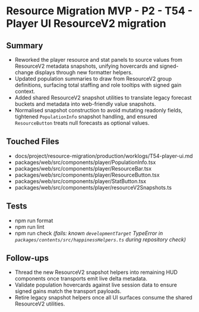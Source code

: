 # Resource Migration MVP - P2 - T54 - Player UI ResourceV2 migration

## Summary

- Reworked the player resource and stat panels to source values from ResourceV2 metadata snapshots, unifying hovercards and signed-change displays through new formatter helpers.
- Updated population summaries to draw from ResourceV2 group definitions, surfacing total staffing and role tooltips with signed gain context.
- Added shared ResourceV2 snapshot utilities to translate legacy forecast buckets and metadata into web-friendly value snapshots.
- Normalised snapshot construction to avoid mutating readonly fields, tightened `PopulationInfo` snapshot handling, and ensured `ResourceButton` treats null forecasts as optional values.

## Touched Files

- docs/project/resource-migration/production/worklogs/T54-player-ui.md
- packages/web/src/components/player/PopulationInfo.tsx
- packages/web/src/components/player/ResourceBar.tsx
- packages/web/src/components/player/ResourceButton.tsx
- packages/web/src/components/player/StatButton.tsx
- packages/web/src/components/player/resourceV2Snapshots.ts

## Tests

- npm run format
- npm run lint
- npm run check _(fails: known `developmentTarget` TypeError in `packages/contents/src/happinessHelpers.ts` during repository check)_

## Follow-ups

- Thread the new ResourceV2 snapshot helpers into remaining HUD components once transports emit live delta metadata.
- Validate population hovercards against live session data to ensure signed gains match the transport payloads.
- Retire legacy snapshot helpers once all UI surfaces consume the shared ResourceV2 utilities.
